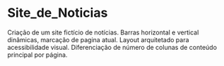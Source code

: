 # Site_de_Noticias
Criação de um site fictício de notícias.
Barras horizontal e vertical dinâmicas, marcação de pagina atual.
Layout arquitetado para acessibilidade visual.
Diferenciação de número de colunas de conteúdo principal por página.
